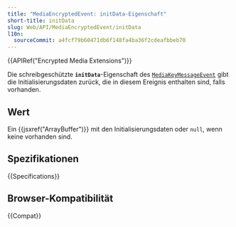 ```yaml
---
title: "MediaEncryptedEvent: initData-Eigenschaft"
short-title: initData
slug: Web/API/MediaEncryptedEvent/initData
l10n:
  sourceCommit: a4fcf79b60471db6f148fa4ba36f2cdeafbbeb70
---
```


{{APIRef("Encrypted Media Extensions")}}

Die schreibgeschützte **`initData`**-Eigenschaft des [`MediaKeyMessageEvent`](/de/docs/Web/API/MediaKeyMessageEvent) gibt die Initialisierungsdaten zurück, die in diesem Ereignis enthalten sind, falls vorhanden.

## Wert

Ein {{jsxref("ArrayBuffer")}} mit den Initialisierungsdaten oder `null`, wenn keine vorhanden sind.

## Spezifikationen

{{Specifications}}

## Browser-Kompatibilität

{{Compat}}
